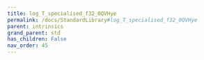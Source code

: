 ```yaml
---
title: log_T_specialised_f32_0QVHye
permalink: /docs/StandardLibrary#log_T_specialised_f32_0QVHye
parent: intrinsics
grand_parent: std
has_children: False
nav_order: 45
---
```

